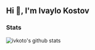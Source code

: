 ## Hi 👋, I'm Ivaylo Kostov

### Stats

![ivkoto's github stats](https://github-readme-stats.vercel.app/api?username=Ivkoto&count_private=true&show_icons=true&include_all_commits=true&theme=dracula)

<!--
**Ivkoto/ivkoto** is a ✨ _special_ ✨ repository because its `README.md` (this file) appears on your GitHub profile.

Here are some ideas to get you started:

- 🔭 I’m currently working on ...
- 🌱 I’m currently learning ...
- 👯 I’m looking to collaborate on ...
- 🤔 I’m looking for help with ...
- 💬 Ask me about ...
- 📫 How to reach me: ...
- 😄 Pronouns: ...
- ⚡ Fun fact: ...
-->

